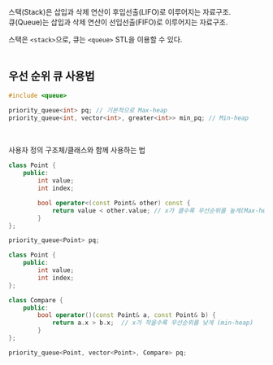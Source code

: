 스택(Stack)은 삽입과 삭제 연산이 후입선출(LIFO)로 이루어지는 자료구조.  
큐(Queue)는 삽입과 삭제 연산이 선입선출(FIFO)로 이루어지는 자료구조.  

스택은 ```<stack>```으로, 큐는 ```<queue>``` STL을 이용할 수 있다.
<br>
<br>

## 우선 순위 큐 사용법
```cpp
#include <queue>

priority_queue<int> pq; // 기본적으로 Max-heap
priority_queue<int, vector<int>, greater<int>> min_pq; // Min-heap
```
<br>

사용자 정의 구조체/클래스와 함께 사용하는 법
```cpp
class Point {
    public:
        int value;
        int index;

        bool operator<(const Point& other) const {
            return value < other.value; // x가 클수록 우선순위를 높게(Max-heap)
        }
};

priority_queue<Point> pq;
```

```cpp
class Point {
    public:
        int value; 
        int index;
};

class Compare {
    public:
        bool operator()(const Point& a, const Point& b) {
            return a.x > b.x;  // x가 작을수록 우선순위를 낮게 (min-heap)
        }
};

priority_queue<Point, vector<Point>, Compare> pq;
```